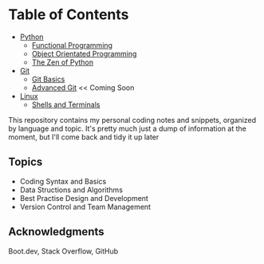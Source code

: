# Table of Contents
- [Python](python)
    - [Functional Programming](python/functional-programming.md)
    - [Object Orientated Programming](python/oop.md)
    - [The Zen of Python](python/zen-of-python.md)
- [Git](git)
    - [Git Basics](git/git_part_1.md)
    - [Advanced Git]() << Coming Soon
 - [Linux](linux)
    - [Shells and Terminals](linux/shells-terminals.md)


This repository contains my personal coding notes and snippets, organized by language and topic. It's pretty much just a dump of information at the moment, but I'll come back and tidy it up later

## Topics
* Coding Syntax and Basics
* Data Structions and Algorithms
* Best Practise Design and Development
* Version Control and Team Management

## Acknowledgments
Boot.dev,
Stack Overflow, GitHub